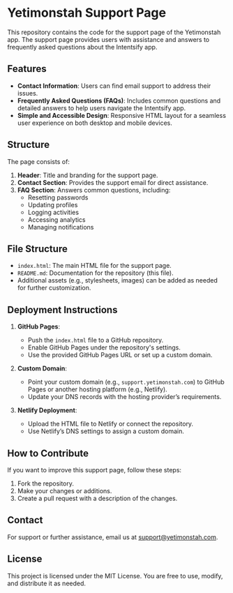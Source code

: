 # Yetimonstah Support Page

This repository contains the code for the support page of the Yetimonstah app. The support page provides users with assistance and answers to frequently asked questions about the Intentsify app.

## Features
- **Contact Information**: Users can find email support to address their issues.
- **Frequently Asked Questions (FAQs)**: Includes common questions and detailed answers to help users navigate the Intentsify app.
- **Simple and Accessible Design**: Responsive HTML layout for a seamless user experience on both desktop and mobile devices.

## Structure
The page consists of:
1. **Header**: Title and branding for the support page.
2. **Contact Section**: Provides the support email for direct assistance.
3. **FAQ Section**: Answers common questions, including:
   - Resetting passwords
   - Updating profiles
   - Logging activities
   - Accessing analytics
   - Managing notifications

## File Structure
- `index.html`: The main HTML file for the support page.
- `README.md`: Documentation for the repository (this file).
- Additional assets (e.g., stylesheets, images) can be added as needed for further customization.

## Deployment Instructions
1. **GitHub Pages**:
   - Push the `index.html` file to a GitHub repository.
   - Enable GitHub Pages under the repository's settings.
   - Use the provided GitHub Pages URL or set up a custom domain.

2. **Custom Domain**:
   - Point your custom domain (e.g., `support.yetimonstah.com`) to GitHub Pages or another hosting platform (e.g., Netlify).
   - Update your DNS records with the hosting provider’s requirements.

3. **Netlify Deployment**:
   - Upload the HTML file to Netlify or connect the repository.
   - Use Netlify’s DNS settings to assign a custom domain.

## How to Contribute
If you want to improve this support page, follow these steps:
1. Fork the repository.
2. Make your changes or additions.
3. Create a pull request with a description of the changes.

## Contact
For support or further assistance, email us at [support@yetimonstah.com](mailto:support@yetimonstah.com).

## License
This project is licensed under the MIT License. You are free to use, modify, and distribute it as needed.
